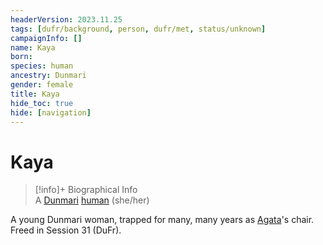 ```yaml
---
headerVersion: 2023.11.25
tags: [dufr/background, person, dufr/met, status/unknown]
campaignInfo: []
name: Kaya
born:
species: human
ancestry: Dunmari
gender: female
title: Kaya
hide_toc: true
hide: [navigation]
---
```

# Kaya
>[!info]+ Biographical Info  
> A [Dunmari](<../../gazetteer/greater-dunmar/realms/dunmar/dunmar.md>) [human](<../../species/humans/humans.md>) (she/her)

A young Dunmari woman, trapped for many, many years as [Agata](<../fey/agata.md>)'s chair. Freed in Session 31 (DuFr).


